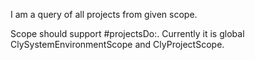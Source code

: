 I am a query of all projects from given scope.

Scope should support #projectsDo:. 
Currently it is global ClySystemEnvironmentScope and ClyProjectScope.